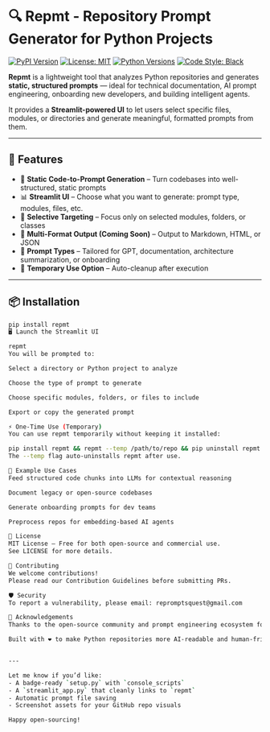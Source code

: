 # 🔍 Repmt - Repository Prompt Generator for Python Projects

[![PyPI Version](https://img.shields.io/pypi/v/repmt)](https://pypi.org/project/repmt/)
[![License: MIT](https://img.shields.io/badge/License-MIT-yellow.svg)](https://opensource.org/licenses/MIT)
[![Python Versions](https://img.shields.io/pypi/pyversions/repmt)](https://pypi.org/project/repmt/)
[![Code Style: Black](https://img.shields.io/badge/code%20style-black-000000.svg)](https://github.com/psf/black)

**Repmt** is a lightweight tool that analyzes Python repositories and generates **static, structured prompts** — ideal for technical documentation, AI prompt engineering, onboarding new developers, and building intelligent agents. 

It provides a **Streamlit-powered UI** to let users select specific files, modules, or directories and generate meaningful, formatted prompts from them.

---

## 🚀 Features

- 🧠 **Static Code-to-Prompt Generation** – Turn codebases into well-structured, static prompts
- 📊 **Streamlit UI** – Choose what you want to generate: prompt type, modules, files, etc.
- 📂 **Selective Targeting** – Focus only on selected modules, folders, or classes
- 📄 **Multi-Format Output (Coming Soon)** – Output to Markdown, HTML, or JSON
- 🧭 **Prompt Types** – Tailored for GPT, documentation, architecture summarization, or onboarding
- 🧼 **Temporary Use Option** – Auto-cleanup after execution

---

## 📦 Installation

```bash
pip install repmt
🖥️ Launch the Streamlit UI

repmt
You will be prompted to:

Select a directory or Python project to analyze

Choose the type of prompt to generate

Choose specific modules, folders, or files to include

Export or copy the generated prompt

⚡ One-Time Use (Temporary)
You can use repmt temporarily without keeping it installed:

pip install repmt && repmt --temp /path/to/repo && pip uninstall repmt -y
The --temp flag auto-uninstalls repmt after use.

🧪 Example Use Cases
Feed structured code chunks into LLMs for contextual reasoning

Document legacy or open-source codebases

Generate onboarding prompts for dev teams

Preprocess repos for embedding-based AI agents

🔐 License
MIT License — Free for both open-source and commercial use.
See LICENSE for more details.

🤝 Contributing
We welcome contributions!
Please read our Contribution Guidelines before submitting PRs.

🛡️ Security
To report a vulnerability, please email: repromptsquest@gmail.com

🙌 Acknowledgements
Thanks to the open-source community and prompt engineering ecosystem for inspiring this project.

Built with ❤️ to make Python repositories more AI-readable and human-friendly.


---

Let me know if you’d like:
- A badge-ready `setup.py` with `console_scripts`
- A `streamlit_app.py` that cleanly links to `repmt`
- Automatic prompt file saving
- Screenshot assets for your GitHub repo visuals

Happy open-sourcing!







